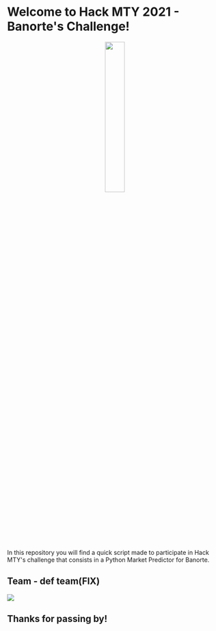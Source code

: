 # Welcome to Hack MTY 2021 - Banorte's Challenge!

<p align="center">
    <img src="https://media.tenor.com/Swj7ntWnrAEAAAAC/hack-mty-hack.gif" class="center" width="30%" height="30%">
</p>

In this repository you will find a quick script made to participate in Hack MTY's challenge that consists in a Python Market Predictor for Banorte.
 
## Team - def team(FIX)

<a href="https://github.com/axel3246/Banorte_HackMty_2021/graphs/contributors">
  <img src="https://contrib.rocks/image?repo=axel3246/Banorte_HackMty_2021" />
</a>

## Thanks for passing by!
